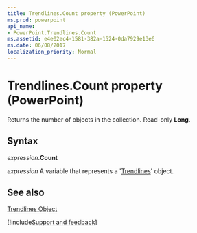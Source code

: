 ```yaml
---
title: Trendlines.Count property (PowerPoint)
ms.prod: powerpoint
api_name:
- PowerPoint.Trendlines.Count
ms.assetid: e4e02ec4-1581-382a-1524-0da7929e13e6
ms.date: 06/08/2017
localization_priority: Normal
---
```



# Trendlines.Count property (PowerPoint)

Returns the number of objects in the collection. Read-only  **Long**.


## Syntax

_expression_.**Count**

_expression_ A variable that represents a '[Trendlines](PowerPoint.Trendlines.md)' object.


## See also


[Trendlines Object](PowerPoint.Trendlines.md)

[!include[Support and feedback](~/includes/feedback-boilerplate.md)]
